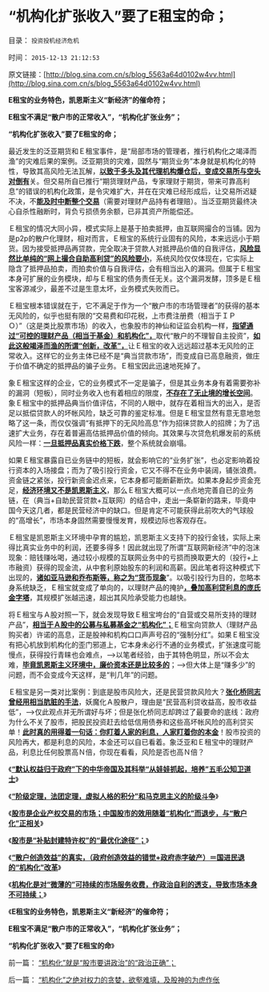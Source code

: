 # “机构化扩张收入”要了E租宝的命；

目录： `投资投机经济危机` 

时间： `2015-12-13 21:12:53` 

原文链接：[http://blog.sina.com.cn/s/blog_5563a64d0102w4vv.html](http://blog.sina.com.cn/s/blog_5563a64d0102w4vv.html)

**E租宝的业务特色，凯恩斯主义“新经济”的催命符；**

**E租宝不满足“散户市的正常收入”，“机构化扩张业务”；**

**“机构化扩张收入”要了E租宝的命；**

最近发生的泛亚期货和Ｅ租宝事件，是“局部市场的管理者，推行机构化之竭泽而渔”的灾难后果的案例。泛亚期货的灾难，固然与“期货业务”本身就是机构化的特性，导致其高风险无法瓦解，[**以致于多头及其代理机构爆仓后，变成交易所与空头对倒有**](../../../2015/9/11/中金所的期指设计，可能存在规则漏洞，或致千万亿损失；.md)关。但交易所自已推行“期货理财产品，专家理财于期货，带来可靠高利息”的错误的机构化政策，是令灾难扩大，并在在灾难已经形成后，让交易所迟疑不决，不[**能及时中断整个交易**](../../../2015/9/14/指数期货的平仓，不一定需要对手盘：.md)（需要对理财产品持有者理赔）。当泛亚期货最终决心自杀性融断时，背负亏损债务余额，已非其资产所能偿还。

Ｅ租宝的情况大同小异，模式实际上是基于拍卖抵押，由互联网撮合的当铺。因为是p2p的散户化理财，相对而言，Ｅ租宝的系统行业固有的风险，本来远远小于期货。因为接受抵押品再贷款，完全取决于贷款人对抵押品价值的自我评估，[**风险显然比单纯的“网上撮合自助高利贷”的风险要小**](../../../2014/4/17/涉议余额宝的专家，几乎都是相关常识的文盲.md)，系统风险仅仅体现在，它实际上隐含了抵押品拍卖，而拍卖价值与自我评估，会有相当出入的漏洞。但属于Ｅ租宝本身可扩展的业务模块，却与Ｅ租宝的债务责任无关。这个漏洞发酵，顶多是Ｅ租宝客源减少，最差不过是生意太坏，业务模式失败而已。

Ｅ租宝根本错误就在于，它不满足于作为一个“散户市的市场管理者”的获得的基本无风险的，似乎也挺有限的“交易费和印花税，上市费注册费（相当于ＩＰＯ）”（这是类比股票市场）的收入，也象股市的神仙和证监会机构一样，[**指望通过“可控的理财产品（相当于基金）和机构化”，**](../../../2012/12/20/股票市场的消费者是谁？机构化为何恶毒？.md)取代“散户的不理智自主投资”，[**如此这般竭泽而渔的所谓“创新，改革”，**](../../../2011/9/28/埋葬凯恩斯主义，是否符合你的利益？.md)让Ｅ租宝的收入远远超过基本无风险的正常收入。这样它的业务主体已经不是“典当贷款市场”，而变成自已高息融资，做庄于价值不确定的抵押品的骗子业务。Ｅ租宝因此迅速地死掉了。

象Ｅ租宝这样的企业，它的业务模式不一定是骗子，但是其业务本身有着需要弥补的漏洞（短板），同时业务收入也有着相应的限度，[**不存在了无止境的增长空间**](../../../2015/11/17/工业有边际，政府有边际，市场经济发展没有边际；.md)。象Ｅ租宝中的抵押品典当价值评估，不同的人眼中，就存在着相当大的出入，是否足以抵偿贷款人的坏帐风险，缺乏可靠的鉴定标准。但是Ｅ租宝显然有意无意地忽略了这一条，而仅仅强调“有抵押下的无风险高息”作为招徕贷款人的招牌；为了迅速扩大业务，存在着普遍高估抵押品价值的倾向。其效果与次贷危机爆发前的系统风险一样：[**一旦抵押品真实价格下跌**](../../../2014/9/1/刚需的逻辑先验，银行抵押品的自欺欺人，N套房的通同作弊.md)，整个系统就会崩塌。

如果Ｅ租宝暴露自已业务链中的短板，就会影响它的“业务扩张”，也必定影响着投行资本的入场接盘；而为了吸引投行资金，它又不得不在业务中装阔，铺张浪费。资金链之紧张，投行新资金迟点来，它本身都可能断薪断炊。如果本身起步资金充足，[**经济环境又不是凯恩斯主义**](../../../2012/11/17/信托的“投机泡沫”和生产过剩的GDP泡沫.md)，那么Ｅ租宝大概可以一点点地完善自已的业务链，在（典当+自助民营贷款+互联网）的结合中，走出一条崭新的路来，毕竟中国今天这几者，都是民营经济中的缺口。但是肯定不可能获得此前吹大的气球般的“高增长”，市场本身固然需要慢慢发育，规模边际也客观存在。

Ｅ租宝是凯恩斯主义环境中孕育的尴尬，凯恩斯主义支持下的投行金钱，实际上来得比真实业务中的利润，还要多得多！因此就出现了所谓“互联网新经济”中的泡沫现象：赔钱赚吆喝，通过较小规模的互联网业务中的亏损而换取更大的（投行+上市融资）获得的现金流，从中套利原始股东的利润和高薪。因此笔者将这种模式下出现的，[**诸如亚马逊和乔布斯等，称之为“货币现象**](../../../2011/9/1/乔布斯只是一种货币现象.md)”。以吸引投行为目的，忽略本身系统缺乏，Ｅ租宝就变成了单向的，以理财产品的掩护[**，叠加高利贷利息的庞氏金字塔**](../../../2013/3/28/股票本来就是个人投资，根本不应该机构化.md)，其规模扩张越迅速，超出其风险承受能力也越快。

将Ｅ租宝与Ａ股对照一下，就会发现导致Ｅ租宝垮台的“自营或交易所支持的理财产品”，[**相当于Ａ股中的公募与私募基金之“机构化”；**](../../../2015/9/5/如果不能限制机构化，就要废止指数期货；.md)Ｅ租宝向贷款人（理财产品购买者）许诺的高息，正是股神和机构口口声声号召的“强制分红”。如果Ｅ租宝没有把心机放到机构化的歪门邪道上，它本身未必行不通的业务模式，扩张速度可能慢点，获得投行青睐也会难点，——>以笔者经验，由于其特色明显，所以不会太难，[**毕竟凯恩斯主义环境中，廉价资本还是比较多的**](../../../2013/7/24/凯恩斯主义的大牛市和大萧条，大混蛋和大笨蛋.md)；——>但大体上是“赚多少”的问题，而不会变成今天这样，是“判几年”的问题。

Ｅ租宝是另一类对比案例：到底是股市风险大，还是民营贷款风险大？[**张化桥同志曾经用相当肮脏的手法**](../../../2015/8/28/张化桥的诡辩术和“道德经济学”.md)，妖魔化Ａ股散户，理由是“民营高利贷收益高，股市收益低”，——>仅此观点并无所谓好与坏；但是张化桥同志却跨过了最要命的底线：政府为什么不关了股市，把股民投资赶去给低信用债券和这些高坏帐风险的高利贷买单！[**此时真的用得着一句话：你盯着人家的利息，人家盯着你的本金**](../../../2013/12/15/市盈率与利率没有确切的逻辑关联，否则市盈率应再高许多倍.md)！股市投资的风险再大，都是利息的风险，本金还可以自已看着。象泛亚和Ｅ租宝中的理财产品，利息比任何股票高Ｎ倍，你现在看看，风险是否也高Ｎ倍？

《[**“默认权益归于政府”下的中华帝国及其科举“从娃娃抓起，培养”五毛公知卫道士**](../../../2015/12/6/“默认权益归于政府”下的科举教育，“从娃娃抓起”.md)》

《[**“阶级定理，法团定理，虚拟人格的积分”和马克思主义的阶级斗争**](../../../2015/12/7/“阶级定理，法团定理，虚拟人格的积分”和“阶级斗争”.md)》

《[**股市是企业产权交易的市场；中国股市的效用随着“机构化”而退步，与“散户化”正相关**](../../../2015/12/8/股市是企业产权交易的市场，中国股市超越零和的价值何来？.md)》

《[**股市是“补贴封建特许权”的“最优化途径”；**](../../../2015/12/9/股市是“补贴封建特许权”的“最优化途径”；.md)》

《[**“散户创造效益”的真实，（政府创造效益的错觉+政府赤字破产）＝国进民退的“机构化”改革**](../../../2015/12/10/“散户创造效益”的真实，“政府创造效益”的错觉.md)》

《[**机构化是对“微薄的”可持续的市场服务收费，作政治自利的透支，导致市场本身不可持续；**](../../../2015/12/12/“机构化”之绝对权力的贪婪，欲壑难填，及股神的为虎作伥.md)》

《**E租宝的业务特色，凯恩斯主义“新经济”的催命符；**

**E租宝不满足“散户市的正常收入”，“机构化扩张业务”；**

**“机构化扩张收入”要了E租宝的命**》

前一篇： [“机构化”就是“股市要讲政治”的“政治正确”；](../../../2015/12/14/“机构化”就是“股市要讲政治”的“政治正确”；.md)

后一篇： [“机构化”之绝对权力的贪婪，欲壑难填，及股神的为虎作伥](../../../2015/12/12/“机构化”之绝对权力的贪婪，欲壑难填，及股神的为虎作伥.md)

